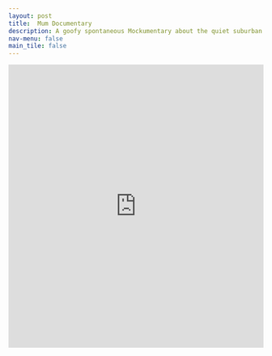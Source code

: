 ```yaml
---
layout: post
title:  Mum Documentary
description: A goofy spontaneous Mockumentary about the quiet suburban life of my Mum.
nav-menu: false
main_tile: false
---
```


<iframe width="100%" height="560" position="absolute" src="https://www.youtube.com/watch?v=sPlPthUV23c" frameborder="0" allowfullscreen></iframe>

